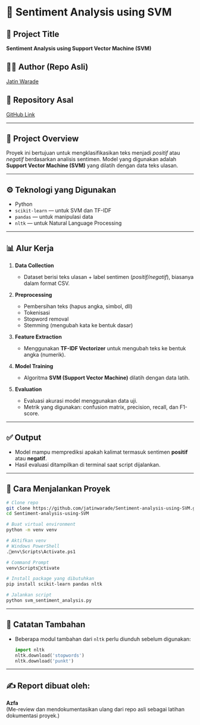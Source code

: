 
# 📝 Sentiment Analysis using SVM

## 📌 Project Title
**Sentiment Analysis using Support Vector Machine (SVM)**

## 👨‍💻 Author (Repo Asli)
[Jatin Warade](https://github.com/jatinwarade)

## 📁 Repository Asal
[GitHub Link](https://github.com/jatinwarade/Sentiment-analysis-using-SVM)

---

## 🧠 Project Overview
Proyek ini bertujuan untuk mengklasifikasikan teks menjadi *positif* atau *negatif* berdasarkan analisis sentimen. Model yang digunakan adalah **Support Vector Machine (SVM)** yang dilatih dengan data teks ulasan.

---

## ⚙️ Teknologi yang Digunakan
- Python
- `scikit-learn` — untuk SVM dan TF-IDF
- `pandas` — untuk manipulasi data
- `nltk` — untuk Natural Language Processing

---

## 📊 Alur Kerja

1. **Data Collection**
   - Dataset berisi teks ulasan + label sentimen (*positif/negatif*), biasanya dalam format CSV.

2. **Preprocessing**
   - Pembersihan teks (hapus angka, simbol, dll)
   - Tokenisasi
   - Stopword removal
   - Stemming (mengubah kata ke bentuk dasar)

3. **Feature Extraction**
   - Menggunakan **TF-IDF Vectorizer** untuk mengubah teks ke bentuk angka (numerik).

4. **Model Training**
   - Algoritma **SVM (Support Vector Machine)** dilatih dengan data latih.

5. **Evaluation**
   - Evaluasi akurasi model menggunakan data uji.
   - Metrik yang digunakan: confusion matrix, precision, recall, dan F1-score.

---

## ✅ Output
- Model mampu memprediksi apakah kalimat termasuk sentimen **positif** atau **negatif**.
- Hasil evaluasi ditampilkan di terminal saat script dijalankan.

---

## 🧪 Cara Menjalankan Proyek

```bash
# Clone repo
git clone https://github.com/jatinwarade/Sentiment-analysis-using-SVM.git
cd Sentiment-analysis-using-SVM

# Buat virtual environment
python -m venv venv

# Aktifkan venv
# Windows PowerShell
.env\Scripts\Activate.ps1

# Command Prompt
venv\Scriptsctivate

# Install package yang dibutuhkan
pip install scikit-learn pandas nltk

# Jalankan script
python svm_sentiment_analysis.py
```

---

## 📌 Catatan Tambahan
- Beberapa modul tambahan dari `nltk` perlu diunduh sebelum digunakan:

  ```python
  import nltk
  nltk.download('stopwords')
  nltk.download('punkt')
  ```

---

## ✍️ Report dibuat oleh:
**Azfa**  
(Me-review dan mendokumentasikan ulang dari repo asli sebagai latihan dokumentasi proyek.)
